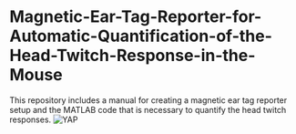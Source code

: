 # Magnetic-Ear-Tag-Reporter-for-Automatic-Quantification-of-the-Head-Twitch-Response-in-the-Mouse
This repository includes a manual for creating a magnetic ear tag reporter setup and the MATLAB code that is necessary to quantify the head twitch responses.
<img alt="YAP" src="https://imgur.com/a/ZjojV97.gif">

